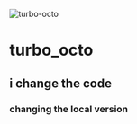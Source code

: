 ![turbo-octo](https://user-images.githubusercontent.com/22993048/114265265-6b053100-9a22-11eb-9bfb-faa61d0cb4e7.jpeg)
# turbo_octo
## i change the code

### changing the local version
